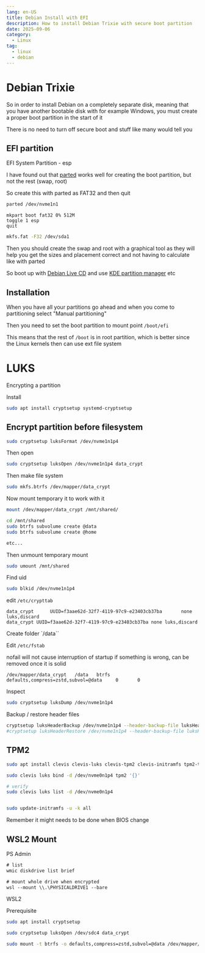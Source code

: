 ```yaml
---
lang: en-US
title: Debian Install with EFI
description: How to install Debian Trixie with secure boot partition
date: 2025-09-06
category:
  - Linux
tag:
  - linux
  - debian
---
```



# Debian Trixie

So in order to install Debian on a completely separate disk, meaning that you have another bootable disk with for example Windows, you must create a proper boot partition in the start of it

There is no need to turn off secure boot and stuff like many would tell you

## EFI partition

EFI System Partition - esp

I have found out that [parted](https://www.gnu.org/software/parted/) works well for creating the boot partition, but not the rest (swap, root)

So create this with parted as FAT32 and then quit

```sh
parted /dev/nvme1n1
```

```parted
mkpart boot fat32 0% 512M
toggle 1 esp
quit
```

```sh
mkfs.fat -F32 /dev/sda1
```

Then you should create the swap and root with a graphical tool as they will help you get the sizes and placement correct and not having to calculate like with parted

So boot up with [Debian Live CD](https://www.debian.org/CD/live/) and use [KDE partition manager](https://apps.kde.org/partitionmanager/) etc

## Installation

When you have all your partitions go ahead and when you come to partitioning select "Manual partitioning"

Then you need to set the boot partition to mount point `/boot/efi`

This means that the rest of `/boot` is in root partition, which is better since the Linux kernels then can use ext file system




# LUKS

Encrypting a partition

Install

```sh
sudo apt install cryptsetup systemd-cryptsetup
```

## Encrypt partition before filesystem

```sh
sudo cryptsetup luksFormat /dev/nvme1n1p4
```

Then open

```sh
sudo cryptsetup luksOpen /dev/nvme1n1p4 data_crypt
```

Then make file system

```sh
sudo mkfs.btrfs /dev/mapper/data_crypt
```

Now mount temporary it to work with it

```sh
mount /dev/mapper/data_crypt /mnt/shared/
```

```sh
cd /mnt/shared
sudo btrfs subvolume create @data
sudo btrfs subvolume create @home

etc...
```

Then unmount temporary mount 

```sh
sudo umount /mnt/shared
```

Find uid
```sh
sudo blkid /dev/nvme1n1p4
```

edit `/etc/crypttab`

```config
data_crypt      UUID=f3aae62d-32f7-4119-97c9-e23403cb37ba       none    luks,discard
data_crypt UUID=f3aae62d-32f7-4119-97c9-e23403cb37ba none luks,discard
```

Create folder `/data``

Edit `/etc/fstab`

nofail will not cause interruption of startup if something is wrong, can be removed once it is solid
```
/dev/mapper/data_crypt   /data   btrfs   defaults,compress=zstd,subvol=@data     0       0
```


Inspect

```sh
sudo cryptsetup luksDump /dev/nvme1n1p4
```

Backup / restore header files
```sh
cryptsetup luksHeaderBackup /dev/nvme1n1p4 --header-backup-file luksHeader.bin
#cryptsetup luksHeaderRestore /dev/nvme1n1p4 --header-backup-file luksHeader.bin
```


## TPM2

```sh
sudo apt install clevis clevis-luks clevis-tpm2 clevis-initramfs tpm2-tools
```

```sh
sudo clevis luks bind -d /dev/nvme0n1p4 tpm2 '{}'

# verify
sudo clevis luks list -d /dev/nvme0n1p4


sudo update-initramfs -u -k all
```

Remember it might needs to be done when BIOS change

## WSL2 Mount

PS Admin

```ps
# list
wmic diskdrive list brief

# mount whole drive when encrypted
wsl --mount \\.\PHYSICALDRIVE1 --bare
```

WSL2

Prerequisite

```sh
sudo apt install cryptsetup
```

```sh
sudo cryptsetup luksOpen /dev/sdc4 data_crypt

sudo mount -t btrfs -o defaults,compress=zstd,subvol=@data /dev/mapper/data_crypt /data
```